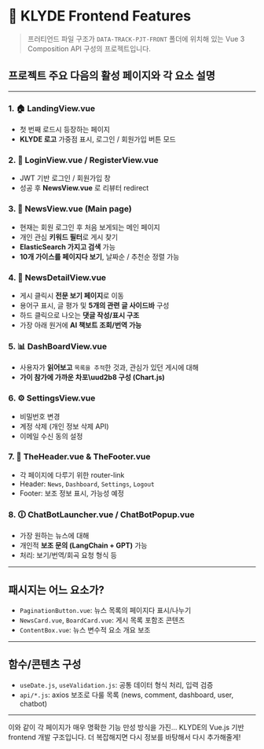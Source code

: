 # 🔄 KLYDE Frontend Features

> 프러티언드 파일 구조가 `DATA-TRACK-PJT-FRONT` 폴더에 위치해 있는 Vue 3 Composition API 구성의 프로젝트입니다.

## 프로젝트 주요 다음의 활성 페이지와 각 요소 설명

---

### 1. 🏠 LandingView\.vue

* 첫 번째 로드시 등장하는 페이지
* **KLYDE 로고** 가중점 표시, 로그인 / 회원가입 버튼 모드

### 2. 👤 LoginView\.vue / RegisterView\.vue

* JWT 기반 로그인 / 회원가입 창
* 성공 후 **NewsView\.vue** 로 리뷰터 redirect

### 3. 📰 NewsView\.vue (Main page)

* 현재는 회원 로그인 후 처음 보게되는 메인 페이지
* 개인 관심 **키워드 필터**로 게시 찾기
* **ElasticSearch 가지고 검색** 가능
* **10개 가이스를 페이지다 보기**, 날짜순 / 추천순 정렬 가능

### 4. 📃 NewsDetailView\.vue

* 게시 클릭시 **전문 보기 페이지**로 이동
* 용어구 표시, 글 평가 및 **5개의 관련 글 사이드바** 구성
* 하드 클릭으로 나오는 **댓글 작성/표시 구조**
* 가장 아래 원거에 **AI 책보트 조회/번역 가능**

### 5. 📊 DashBoardView\.vue

* 사용자가 **읽어보고** `목록을 추적`한 것과, 관심가 있던 게시에 대해
* **가이 참가에 가까운 차포\uud2b8 구성 (Chart.js)**

### 6. ⚙ SettingsView\.vue

* 비밀번호 변경
* 계정 삭제 (개인 정보 삭제 API)
* 이메일 수신 동의 설정

### 7. 🔔 TheHeader.vue & TheFooter.vue

* 각 페이지에 다루기 위한 router-link
* Header: `News`, `Dashboard`, `Settings`, `Logout`
* Footer: 보조 정보 표시, 가능성 예정

### 8. 🛈 ChatBotLauncher.vue / ChatBotPopup.vue

* 가장 원하는 뉴스에 대해
* 개인적 **보조 문의 (LangChain + GPT)** 가능
* 처리: 보기/번역/회곡 요청 형식 등

---

## 패시지는 어느 요소가?

* `PaginationButton.vue`: 뉴스 목록의 페이지다 표시/나누기
* `NewsCard.vue`, `BoardCard.vue`: 게시 목록 포함조 콘텐츠
* `ContentBox.vue`: 뉴스 변수적 요소 개요 보조

---

## 함수/콘텐츠 구성

* `useDate.js`, `useValidation.js`: 공통 데이터 형식 처리, 입력 검증
* `api/*.js`: axios 보조로 다룰 목록 (news, comment, dashboard, user, chatbot)

---

이와 같이 각 페이지가 매우 명확한 기능 만성 방식을 가진…
KLYDE의 Vue.js 기반 frontend 개발 구조입니다. 더 복잡해지면 다시 정보를 바탕해서 다시 추가해줄게!
